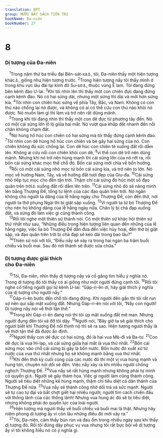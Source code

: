 ```yaml
---
translation: BPT
group: MƯỜI BẢY SÁCH TIÊN TRI
bookName: Đa-niên 
bookNumber: 27
---
```


<div class="title"><h1>8</h1><h3>Dị tượng của Đa-niên</h3></div>
<span class="verse da_8_1"> <sup>1</sup>Trong năm thứ ba triều đại Bên-sát-xa<a data-toggle="tooltip" data-placement="bottom" title="Tức khoảng năm 551 trước Công nguyên.">⚓</a>, tôi, Đa-niên thấy một hiện tượng khác<a data-toggle="tooltip" data-placement="bottom" title="Đến đây tiếng A-ram được chuyển sang tiếng Hê-bơ-rơ.">⚓</a>, giống như hiện tượng trước.</span>
<span class="verse da_8_2"><sup>2</sup>Trong hiện tượng nầy tôi thấy mình ở trong khu vực lâu đài tại kinh đô Su-sơ<a data-toggle="tooltip" data-placement="bottom" title="Thủ đô của Ba-tư lúc bấy giờ.">⚓</a>, thuộc vùng Ê lam. Tôi đang đứng bên kênh đào U-lai.</span>
<span class="verse da_8_3"><sup>3</sup>Khi tôi nhìn lên thì thấy một con chiên đực đang đứng cạnh kênh đào. Nó có hai sừng dài, nhưng một sừng thì dài và mới hơn sừng kia.</span>
<span class="verse da_8_4"><sup>4</sup>Tôi nhìn con chiên húc sừng về phía Tây, Bắc, và Nam. Không có con thú nào chống lại nó được, và không có ai có thể cứu con thú nào khỏi nó được. Nó muốn làm gì thì làm và trở nên rất dũng mãnh.<br/></span>
<span class="verse da_8_5"> <sup>5</sup>Trong khi tôi đang nhìn thì thấy một con dê đực từ phương tây đến. Nó có một cái sừng lớn lồ lộ giữa hai mắt. Nó vượt qua khắp đất nhanh đến nỗi chân không chạm đất.<br/></span>
<span class="verse da_8_6"> <sup>6</sup>Nó hùng hổ húc con chiên có hai sừng mà tôi thấy đứng cạnh kênh đào.</span>
<span class="verse da_8_7"><sup>7</sup>Tôi nhìn con dê hùng hổ húc con chiên và bẻ gãy hai sừng của nó. Con chiên không đủ sức chống lại. Con dê húc con chiên té xuống đất rồi dẫm lên. Không ai cứu nổi con chiên khỏi con dê,</span>
<span class="verse da_8_8"><sup>8</sup>vì thế con dê trở nên dũng mãnh. Nhưng khi nó trở nên hùng mạnh thì cái sừng lớn của nó rớt ra, rồi bốn cái sừng khác mọc thế chỗ đó. Bốn cái sừng mới chĩa về bốn hướng.<br/></span>
<span class="verse da_8_9"> <sup>9</sup>Rồi có một cái sừng nhỏ mọc từ bốn cái sừng kia, và trở nên to lớn. Nó mọc về hướng Nam, Tây, và về hướng đất tươi đẹp của Giu-đa.</span>
<span class="verse da_8_10"><sup>10</sup>Cái sừng nhỏ tiếp tục mọc cho đến tận trời. Thậm chí cái sừng đó húc một số đạo quân trên trời<a data-toggle="tooltip" data-placement="bottom" title="Hay “các ngôi sao.” Xem thêm các câu 11 và 13.">⚓</a> xuống đất rồi dẫm lên trên.</span>
<span class="verse da_8_11"><sup>11</sup>Cái sừng nhỏ đó sẽ nâng mình lên bằng Thượng Đế, tổng tư lệnh của các đạo quân trên trời. Nó ngăn không cho người ta dâng của lễ hằng ngày cho Thượng Đế, còn đền thờ, nơi người ta thờ phụng Ngài thì bị giật sập xuống.</span>
<span class="verse da_8_12"><sup>12</sup>Vì người ta từ bỏ Thượng Đế cho nên họ không dâng của lễ hằng ngày nữa. Chân lý bị chà đạp xuống đất, và sừng đó làm việc gì cũng thành công.<br/></span>
<span class="verse da_8_13"> <sup>13</sup>Rồi tôi nghe một thiên sứ thánh nói. Có một thiên sứ khác hỏi thiên sứ thứ nhất như sau, “Những điều trong hiện tượng liên quan đến những của lễ hằng ngày, việc lìa bỏ Thượng Đế dẫn đưa đến việc hủy hoại, đền thờ bị giật sập, và đạo quân trên trời bị chà đạp sẽ kéo dài trong bao lâu?”<br/></span>
<span class="verse da_8_14"> <sup>14</sup>Thiên sứ nói với tôi, “Điều nầy sẽ xảy ra trong hai ngàn ba trăm buổi chiều và buổi mai. Sau đó nơi thánh sẽ được sửa chữa.”<br/></span>
<div class="title"><h3>Dị tượng được giải thích<br/>cho Đa-niên</h3></div>
<span class="verse da_8_15"> <sup>15</sup>Tôi, Đa-niên, nhìn thấy dị tượng nầy và cố gắng tìm hiểu ý nghĩa nó. Trong dị tượng đó tôi thấy có ai giống như một người đứng cạnh tôi.</span>
<span class="verse da_8_16"><sup>16</sup>Rồi tôi nghe có tiếng người gọi từ kênh U-lai: “Gáp-ri-ên ơi, hãy giải thích ý nghĩa của dị tượng cho người nầy.”<br/></span>
<span class="verse da_8_17"> <sup>17</sup>Gáp-ri-ên bước đến chỗ tôi đang đứng. Khi người đến gần thì tôi rất run sợ nên quì sấp mặt xuống đất. Nhưng Gáp-ri-ên nói với tôi, “Nầy con người! Dị tượng nầy nói về thời tận thế.”<br/></span>
<span class="verse da_8_18"> <sup>18</sup>Trong khi Gáp-ri-ên đang nói thì tôi úp mặt xuống đất mê man. Nhưng người đụng đến tôi và đỡ tôi dậy.</span>
<span class="verse da_8_19"><sup>19</sup>Người nói, “Bây giờ ta sẽ giải thích cho ngươi biết khi Thượng Đế nổi thịnh nộ thì sẽ ra sao. Hiện tượng ngươi thấy là về thời tận thế đã được ấn định.<br/></span>
<span class="verse da_8_20"> <sup>20</sup>Ngươi thấy con dê đực có hai sừng, đó là hai vua Mê-đi và Ba-tư.</span>
<span class="verse da_8_21"><sup>21</sup>Con dê đực là vua Hi-lạp, và cái sừng giữa hai mắt là vua thứ nhất.</span>
<span class="verse da_8_22"><sup>22</sup>Bốn cái sừng mọc vào chỗ cái sừng bị gãy là bốn nước. Bốn nước đó xuất xứ từ nước của vua thứ nhất nhưng họ sẽ không mạnh bằng vua thứ nhất.<br/></span>
<span class="verse da_8_23"> <sup>23</sup>Khi đến thời kỳ cuối cùng của các nước đó thì một vị vua hùng mạnh và hung tợn, chuyên nói dối sẽ đến. Việc nầy xảy ra khi nhiều người chống nghịch Thượng Đế.</span>
<span class="verse da_8_24"><sup>24</sup>Vua nầy sẽ rất hùng mạnh nhưng không phải tự mình có quyền gì<a data-toggle="tooltip" data-placement="bottom" title="Vài bản xưa không có câu nầy. Có lẽ vô tình câu nầy được chép lại từ câu 22.">⚓</a>. Người sẽ gây thảm họa. Việc gì người làm cũng thành công. Người sẽ tiêu diệt những kẻ hùng mạnh, thậm chí tiêu diệt cả dân thánh của Thượng Đế nữa.</span>
<span class="verse da_8_25"><sup>25</sup>Vua nầy sẽ thành công nhờ dối trá và sức mạnh. Người sẽ tự cao tự đại và bất chợt giết hại nhiều người; người tìm cách chiến đấu với thống lãnh của các thống lãnh! Nhưng vua hung ác đó sẽ bị tiêu diệt, nhưng không phải do quyền lực của loài người.<br/></span>
<span class="verse da_8_26"> <sup>26</sup>Hiện tượng mà ngươi thấy về buổi chiều và buổi mai là thật. Nhưng hãy niêm phong dị tượng ấy vì còn lâu những điều đó mới xảy ra.”<br/></span>
<span class="verse da_8_27"> <sup>27</sup>Tôi, Đa-niên, cảm thấy bủn rủn và đau ốm trong nhiều ngày sau khi thấy dị tượng đó. Rồi tôi đứng dậy phục vụ vua nhưng tôi rất bực bội về dị tượng ấy vì tôi không hiểu nó có ý nghĩa gì.<br/></span>
